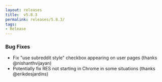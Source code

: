 ```yaml
---
layout: releases
title:  v5.8.3
permalink: releases/5.8.3/
tags:
- Release
---
```


### Bug Fixes

- Fix "use subreddit style" checkbox appearing on user pages (thanks @nishanthvijayan)
- Potentially fix RES not starting in Chrome in some situations (thanks @erikdesjardins)
